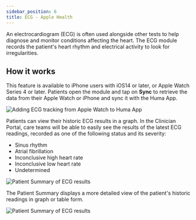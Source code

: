 ```yaml
---
sidebar_position: 6
title: ECG - Apple Health
---
```


An electrocardiogram (ECG) is often used alongside other tests to help diagnose and monitor conditions affecting the heart. The ECG module records the patient's heart rhythm and electrical activity to look for irregularities.

## How it works
This feature is available to iPhone users with iOS14 or later, or Apple Watch Series 4 or later. Patients open the module and tap on **Sync** to retrieve the data from their Apple Watch or iPhone and sync it with the Huma App. 

![Adding ECG tracking from Apple Watch to Huma App](./assets/ecg.png)

Patients can view their historic ECG results in a graph. In the Clinician Portal, care teams will be able to easily see the results of the latest ECG readings, recorded as one of the following status and its severity:

- Sinus rhythm
- Atrial fibrillation
- Inconclusive high heart rate
- Inconclusive low heart rate
- Undetermined

![Patient Summary of ECG results](./assets/cp-patient-list-ecg.png)

The Patient Summary displays a more detailed view of the patient's historic readings in graph or table form.

![Patient Summary of ECG results](./assets/cp-module-details-ecg.png)
